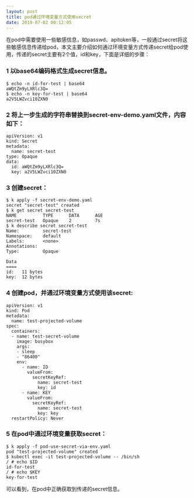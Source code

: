```yaml
---
layout: post
title: pod通过环境变量方式使用secret
date: 2019-07-02 00:12:05
---
```


在pod中需要使用一些敏感信息，如passwd、apitoken等，一般通过secret将这些敏感信息传递给pod，本文主要介绍如何通过环境变量方式传递secret给pod使用，传递的secret主要有2个值，id和key，下面是详细的步骤：

### 1 以base64编码格式生成secret信息。

```
$ echo -n id-for-test | base64
aWQtZm9yLXRlc3Q=
$ echo -n key-for-test | base64
a2V5LWZvci10ZXN0
```

### 2 将上一步生成的字符串替换到secret-env-demo.yaml文件，内容如下：

```
apiVersion: v1
kind: Secret
metadata:
  name: secret-test
type: Opaque
data:
  id: aWQtZm9yLXRlc3Q=
  key: a2V5LWZvci10ZXN0
```

### 3 创建secret：

```
$ k apply -f secret-env-demo.yaml
secret "secret-test" created
$ k get secret secret-test
NAME          TYPE      DATA      AGE
secret-test   Opaque    2         7s
$ k describe secret secret-test
Name:         secret-test
Namespace:    default
Labels:       <none>
Annotations:
Type:         Opaque

Data
====
id:   11 bytes
key:  12 bytes
```

### 4 创建pod，并通过环境变量方式使用该secret:

```
apiVersion: v1
kind: Pod
metadata:
  name: test-projected-volume 
spec:
  containers:
  - name: test-secret-volume
    image: busybox
    args:
    - sleep
    - "86400"
    env:
      - name: ID
        valueFrom:
          secretKeyRef:
            name: secret-test
            key: id
      - name: KEY
        valueFrom:
          secretKeyRef:
            name: secret-test
            key: key
  restartPolicy: Never
```

### 5 在pod中通过环境变量获取secret：

```
$ k apply -f pod-use-secret-via-env.yaml
pod "test-projected-volume" created
$ kubectl exec -it test-projected-volume -- /bin/sh
/ # echo $ID
id-for-test
/ # echo $KEY
key-for-test
```

可以看到，在pod中正确获取到传递的secret信息。
